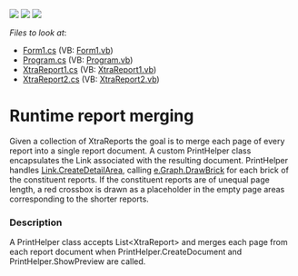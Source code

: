 <!-- default badges list -->
![](https://img.shields.io/endpoint?url=https://codecentral.devexpress.com/api/v1/VersionRange/128604711/23.1.1%2B)
[![](https://img.shields.io/badge/Open_in_DevExpress_Support_Center-FF7200?style=flat-square&logo=DevExpress&logoColor=white)](https://supportcenter.devexpress.com/ticket/details/E20058)
[![](https://img.shields.io/badge/📖_How_to_use_DevExpress_Examples-e9f6fc?style=flat-square)](https://docs.devexpress.com/GeneralInformation/403183)
<!-- default badges end -->
<!-- default file list -->
*Files to look at*:

* [Form1.cs](./CS/reportMerging/Form1.cs) (VB: [Form1.vb](./VB/reportMerging/Form1.vb))
* [Program.cs](./CS/reportMerging/Program.cs) (VB: [Program.vb](./VB/reportMerging/Program.vb))
* [XtraReport1.cs](./CS/reportMerging/XtraReport1.cs) (VB: [XtraReport1.vb](./VB/reportMerging/XtraReport1.vb))
* [XtraReport2.cs](./CS/reportMerging/XtraReport2.cs) (VB: [XtraReport2.vb](./VB/reportMerging/XtraReport2.vb))
<!-- default file list end -->
# Runtime report merging


<p>Given a collection of XtraReports the goal is to merge each page of every report into a single report document. A custom PrintHelper class encapsulates the Link associated with the resulting document.  PrintHelper handles <a href="http://documentation.devexpress.com/#CoreLibraries/DevExpressXtraPrintingLinkBase_CreateDetailAreatopic">Link.CreateDetailArea</a>, calling <a href="http://documentation.devexpress.com/#CoreLibraries/DevExpressXtraPrintingLinkBase_CreateDetailAreatopic">e.Graph.DrawBrick</a> for each brick of the constituent reports. If the constituent reports are of unequal page length, a red crossbox is drawn as a placeholder in the empty page areas corresponding to the shorter reports.</p>


<h3>Description</h3>

<p>A PrintHelper class accepts List&lt;XtraReport&gt; and merges each page from each report document when PrintHelper.CreateDocument and PrintHelper.ShowPreview are called.</p>

<br/>



